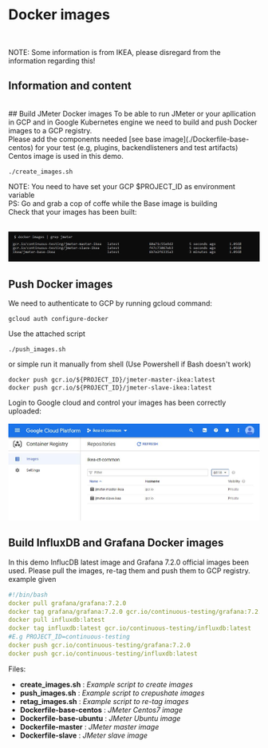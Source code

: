 # Docker images
<br />

NOTE: Some information is from IKEA, please disregard from the information regarding this!

## Information and content
<br />
## Build JMeter Docker images
To be able to run JMeter or your apllication in GCP and in Google Kubernetes engine we need to build and push Docker images to a GCP registry.<br />
Please add the components needed [see base image](./Dockerfile-base-centos) for your test (e.g, plugins, backendlisteners and test artifacts)<br />
Centos image is used in this demo.<br />

```
./create_images.sh
```
NOTE: You need to have set your GCP $PROJECT_ID as environment variable<br />
PS: Go and grab a cop of coffe while the Base image is building <br />
Check that your images has been built:<br /><br />

![Run command:](images/jmeter_images.JPG)<br />

## Push Docker images
We need to authenticate to GCP by running gcloud command:
```
gcloud auth configure-docker
```
Use the attached script 
```
./push_images.sh
```
or simple run it manually from shell (Use Powershell if Bash doesn't work)<br />
```
docker push gcr.io/${PROJECT_ID}/jmeter-master-ikea:latest
docker push gcr.io/${PROJECT_ID}/jmeter-slave-ikea:latest
```
Login to Google cloud and control your images has been correctly uploaded: <br /><br />
![Run command:](images/registry.JPG)

## Build InfluxDB and Grafana Docker images

In this demo InflucDB latest image and Grafana 7.2.0 official images been used. Please pull the images, re-tag them and push them to GCP registry.<br />
example given
```yaml
#!/bin/bash
docker pull grafana/grafana:7.2.0
docker tag grafana/grafana:7.2.0 gcr.io/continuous-testing/grafana:7.2.0
docker pull influxdb:latest
docker tag influxdb:latest gcr.io/continuous-testing/influxdb:latest
#E.g PROJECT_ID=continuous-testing
docker push gcr.io/continuous-testing/grafana:7.2.0
docker push gcr.io/continuous-testing/influxdb:latest
```
Files: <br />
- __create_images.sh__ : *Example script to create images*
- __push_images.sh__ : *Example script to crepushate images*
- __retag_images.sh__ : *Example script to re-tag images*
- __Dockerfile-base-centos__ : *JMeter Centos7 image*
- __Dockerfile-base-ubuntu__ : *JMeter Ubuntu image*
- __Dockerfile-master__ : *JMeter master image*
- __Dockerfile-slave__ : *JMeter slave image*
